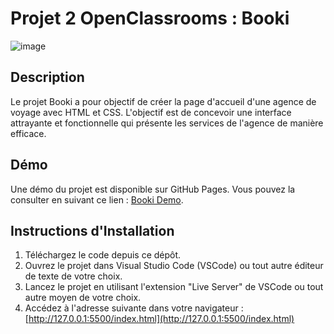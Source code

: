 # Projet 2 OpenClassrooms : Booki

![image](https://github.com/Lbaert/Projet2-Booki/assets/88725071/805e3b2b-37bf-481f-b680-74b68d2b8c26)

## Description

Le projet Booki a pour objectif de créer la page d'accueil d'une agence de voyage avec HTML et CSS. L'objectif est de concevoir une interface attrayante et fonctionnelle qui présente les services de l'agence de manière efficace.

## Démo

Une démo du projet est disponible sur GitHub Pages. Vous pouvez la consulter en suivant ce lien : [Booki Demo](https://lbaert.github.io/Projet2-Booki/).

## Instructions d'Installation

1. Téléchargez le code depuis ce dépôt.
2. Ouvrez le projet dans Visual Studio Code (VSCode) ou tout autre éditeur de texte de votre choix.
3. Lancez le projet en utilisant l'extension "Live Server" de VSCode ou tout autre moyen de votre choix.
4. Accédez à l'adresse suivante dans votre navigateur : [http://127.0.0.1:5500/index.html](http://127.0.0.1:5500/index.html)

